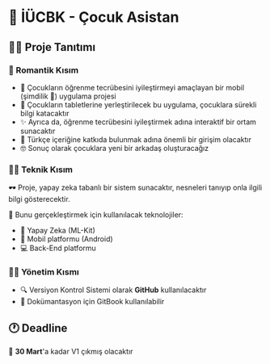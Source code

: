 # 🤖 İÜCBK - Çocuk Asistan

## 👩‍🏫 Proje Tanıtımı 

### 💖 Romantik Kısım

* 🧒 Çocukların öğrenme tecrübesini iyileştirmeyi amaçlayan bir mobil \(şimdilik 🤭\) uygulama projesi
* 📲 Çocukların tabletlerine yerleştirilecek bu uygulama, çocuklara sürekli bilgi katacaktır
* ✨ Ayrıca da, öğrenme tecrübesini iyileştirmek adına interaktif bir ortam sunacaktır
* 🚀 Türkçe içeriğine katkıda bulunmak adına önemli bir girişim olacaktır
* 🤓 Sonuç olarak çocuklara yeni bir arkadaş oluşturacağız 

### 👩‍💻 Teknik Kısım

🕶 Proje, yapay zeka tabanlı bir sistem sunacaktır, nesneleri tanıyıp onla ilgili bilgi gösterecektir.

🎒 Bunu gerçekleştirmek için kullanılacak teknolojiler:

* 🧠 Yapay Zeka \(ML-Kit\)
* 📱 Mobil platformu \(Android\)
* 💻  Back-End platformu

### 👩‍💼 Yönetim Kısmı

* 🔍 Versiyon Kontrol Sistemi olarak **GitHub** kullanılacaktır
* 📖 Dokümantasyon için GitBook kullanılabilir

## 🕐 Deadline

📅 **30 Mart**'a kadar V1 çıkmış olacaktır

